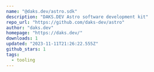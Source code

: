 ```yaml
---
name: "@daks.dev/astro.sdk"
description: "DAKS.DEV Astro software development kit"
repo_url: "https://github.com/daks-dev/astro"
author: "daks.dev"
homepage: "https://daks.dev/"
downloads: 1
updated: "2023-11-11T21:26:22.555Z"
github_stars: 1
tags: 
  - tooling
---
```

